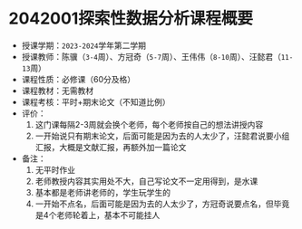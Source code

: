 # 2042001探索性数据分析课程概要

+ 授课学期：`2023-2024`学年第二学期
+ 授课教师：陈骥（`3-4`周）、方冠奇（`5-7`周）、王伟伟（`8-10`周）、汪懿君（`11-13`周）
+ 课程性质：必修课（60分及格）
+ 课程教材：无需教材
+ 课程考核：平时+期末论文（不知道比例）
+ 评价：
  1. 这门课每隔2-3周就会换个老师，每个老师按自己的想法讲授内容
  2. 一开始说只有期末论文，后面可能是因为去的人太少了，汪懿君说要小组汇报，大概是文献汇报，再额外加一篇论文
+ 备注：
  1. 无平时作业
  2. 老师教授内容其实用处不大，自己写论文不一定用得到，是水课
  3. 基本都是老师讲老师的，学生玩学生的
  4. 一开始不点名，后面可能是因为去的人太少了，方冠奇说要点名，但毕竟是4个老师轮着上，基本不可能挂人
